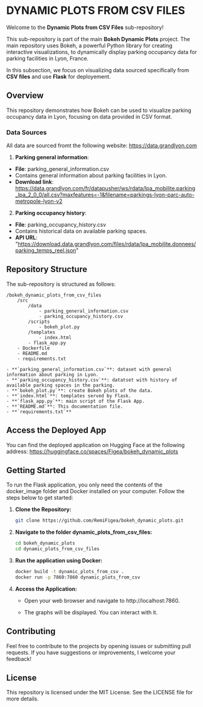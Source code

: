# DYNAMIC PLOTS FROM CSV FILES

Welcome to the **Dynamic Plots from CSV Files** sub-repository!

This sub-repository is part of the main  **Bokeh Dynamic Plots** project. The main repository uses Bokeh, a powerful Python library for creating interactive visualizations, to dynamically display parking occupancy data for parking facilities in Lyon, France.

In this subsection, we focus on visualizing data sourced specifically from **CSV files** and use **Flask** for deployement.

## Overview

This repository demonstrates how Bokeh can be used to visualize parking occupancy data in Lyon, focusing on data provided in CSV format.

### Data Sources

All data are sourced fromt the following website: https://data.grandlyon.com

1. **Parking general information**:
- **File**: parking_general_information.csv
- Contains general information about parking facilities in Lyon.
- **Download link**: https://data.grandlyon.com/fr/datapusher/ws/rdata/lpa_mobilite.parking_lpa_2_0_0/all.csv?maxfeatures=-1&filename=parkings-lyon-parc-auto-metropole-lyon-v2

2. **Parking occupancy history**:
- **File**: parking_occupancy_history.csv
- Contains historical data on available parking spaces.
- **API URL**: "https://download.data.grandlyon.com/files/rdata/lpa_mobilite.donnees/parking_temps_reel.json"

## Repository Structure

The sub-repository is structured as follows:
```
/bokeh_dynamic_plots_from_csv_files
    /src
        /data
            - parking_general_information.csv
            - parking_occupancy_history.csv
        /scripts
            - bokeh_plot.py
        /templates
            - index.html
        - flask_app.py
    - Dockerfile
    - README.md
    - requirements.txt

- **`parking_general_information.csv`**: dataset with general information about parking in Lyon.
- **`parking_occupancy_history.csv`**: datatset with history of available parking spaces in the parking.
- **`bokeh_plot.py`**: create Bokeh plots of the data.
- **`index.html`**: templates served by Flask.
- **`flask_app.py`**: main script of the Flask App.
- **`README.md`**: This documentation file.
- **`requirements.txt`**
```

## Access the Deployed App

You can find the deployed application on Hugging Face at the following address:
https://huggingface.co/spaces/Figea/bokeh_dynamic_plots


## Getting Started

To run the Flask application, you only need the contents of the docker_image folder and Docker installed on your computer. Follow the steps below to get started:

1. **Clone the Repository:**
   ```bash
   git clone https://github.com/RemiFigea/bokeh_dynamic_plots.git
   
2. **Navigate to the folder dynamic_plots_from_csv_files:**
   ```bash
   cd bokeh_dynamic_plots
   cd dynamic_plots_from_csv_files

3. **Run the application using Docker:**
   ```bash
   docker build -t dynamic_plots_from_csv .
   docker run -p 7860:7860 dynamic_plots_from_csv

4. **Access the Application:**
   - Open your web browser and navigate to http://localhost:7860.

   - The graphs will be displayed. You can interact with it.
   
## Contributing

Feel free to contribute to the projects by opening issues or submitting pull requests. If you have suggestions or improvements, I welcome your feedback!

## License

This repository is licensed under the MIT License. See the LICENSE file for more details.


